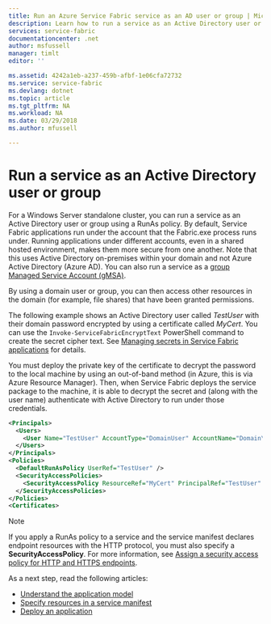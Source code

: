 ```yaml
---
title: Run an Azure Service Fabric service as an AD user or group | Microsoft Docs
description: Learn how to run a service as an Active Directory user or group on a Service Fabric Windows standalone cluster.
services: service-fabric
documentationcenter: .net
author: msfussell
manager: timlt
editor: ''

ms.assetid: 4242a1eb-a237-459b-afbf-1e06cfa72732
ms.service: service-fabric
ms.devlang: dotnet
ms.topic: article
ms.tgt_pltfrm: NA
ms.workload: NA
ms.date: 03/29/2018
ms.author: mfussell

---
```

# Run a service as an Active Directory user or group
For a Windows Server standalone cluster, you can run a service as an Active Directory user or group using a RunAs policy.  By default, Service Fabric applications run under the account that the Fabric.exe process runs under. Running applications under different accounts, even in a shared hosted environment, makes them more secure from one another. Note that this uses Active Directory on-premises within your domain and not Azure Active Directory (Azure AD).  You can also run a service as a [group Managed Service Account (gMSA)](service-fabric-run-service-as-gmsa.md).

By using a domain user or group, you can then access other resources in the domain (for example, file shares) that have been granted permissions.

The following example shows an Active Directory user called *TestUser* with their domain password encrypted by using a certificate called *MyCert*. You can use the `Invoke-ServiceFabricEncryptText` PowerShell command to create the secret cipher text. See [Managing secrets in Service Fabric applications](service-fabric-application-secret-management.md) for details.

You must deploy the private key of the certificate to decrypt the password to the local machine by using an out-of-band method (in Azure, this is via Azure Resource Manager). Then, when Service Fabric deploys the service package to the machine, it is able to decrypt the secret and (along with the user name) authenticate with Active Directory to run under those credentials.

```xml
<Principals>
  <Users>
    <User Name="TestUser" AccountType="DomainUser" AccountName="Domain\User" Password="[Put encrypted password here using MyCert certificate]" PasswordEncrypted="true" />
  </Users>
</Principals>
<Policies>
  <DefaultRunAsPolicy UserRef="TestUser" />
  <SecurityAccessPolicies>
    <SecurityAccessPolicy ResourceRef="MyCert" PrincipalRef="TestUser" GrantRights="Full" ResourceType="Certificate" />
  </SecurityAccessPolicies>
</Policies>
<Certificates>
```

> [!NOTE] 
> If you apply a RunAs policy to a service and the service manifest declares endpoint resources with the HTTP protocol, you must also specify a **SecurityAccessPolicy**.  For more information, see [Assign a security access policy for HTTP and HTTPS endpoints](service-fabric-assign-policy-to-endpoint.md). 
>

<!--Every topic should have next steps and links to the next logical set of content to keep the customer engaged-->
As a next step, read the following articles:
* [Understand the application model](service-fabric-application-model.md)
* [Specify resources in a service manifest](service-fabric-service-manifest-resources.md)
* [Deploy an application](service-fabric-deploy-remove-applications.md)

[image1]: ./media/service-fabric-application-runas-security/copy-to-output.png
